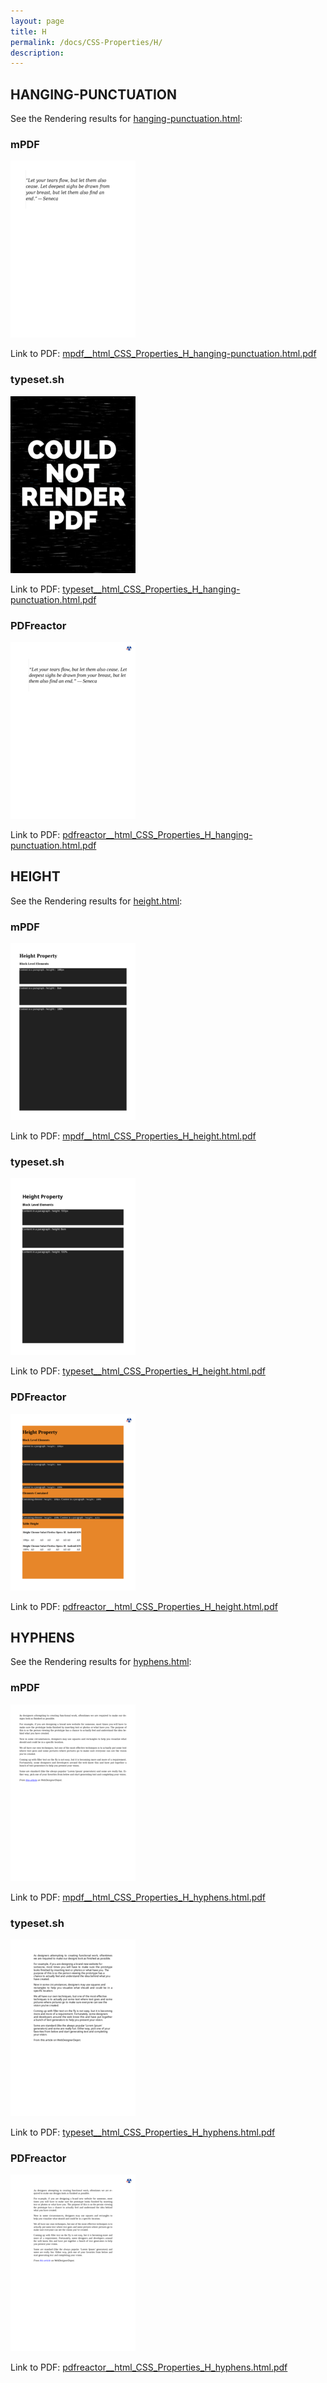 ```yaml
---
layout: page
title: H
permalink: /docs/CSS-Properties/H/
description: 
---
```




## HANGING-PUNCTUATION

See the Rendering results for [hanging-punctuation.html](/html/CSS%20Properties/H/hanging-punctuation.html):

### mPDF
![](mpdf__html_CSS_Properties_H_hanging-punctuation.html.png) 

Link to PDF: [mpdf__html_CSS_Properties_H_hanging-punctuation.html.pdf](mpdf__html_CSS_Properties_H_hanging-punctuation.html.pdf)

### typeset.sh
![](typeset__html_CSS_Properties_H_hanging-punctuation.html.png) 

Link to PDF: [typeset__html_CSS_Properties_H_hanging-punctuation.html.pdf](typeset__html_CSS_Properties_H_hanging-punctuation.html.pdf)

### PDFreactor
![](pdfreactor__html_CSS_Properties_H_hanging-punctuation.html.png) 

Link to PDF: [pdfreactor__html_CSS_Properties_H_hanging-punctuation.html.pdf](pdfreactor__html_CSS_Properties_H_hanging-punctuation.html.pdf)

## HEIGHT

See the Rendering results for [height.html](/html/CSS%20Properties/H/height.html):

### mPDF
![](mpdf__html_CSS_Properties_H_height.html.png) 

Link to PDF: [mpdf__html_CSS_Properties_H_height.html.pdf](mpdf__html_CSS_Properties_H_height.html.pdf)

### typeset.sh
![](typeset__html_CSS_Properties_H_height.html.png) 

Link to PDF: [typeset__html_CSS_Properties_H_height.html.pdf](typeset__html_CSS_Properties_H_height.html.pdf)

### PDFreactor
![](pdfreactor__html_CSS_Properties_H_height.html.png) 

Link to PDF: [pdfreactor__html_CSS_Properties_H_height.html.pdf](pdfreactor__html_CSS_Properties_H_height.html.pdf)

## HYPHENS

See the Rendering results for [hyphens.html](/html/CSS%20Properties/H/hyphens.html):

### mPDF
![](mpdf__html_CSS_Properties_H_hyphens.html.png) 

Link to PDF: [mpdf__html_CSS_Properties_H_hyphens.html.pdf](mpdf__html_CSS_Properties_H_hyphens.html.pdf)

### typeset.sh
![](typeset__html_CSS_Properties_H_hyphens.html.png) 

Link to PDF: [typeset__html_CSS_Properties_H_hyphens.html.pdf](typeset__html_CSS_Properties_H_hyphens.html.pdf)

### PDFreactor
![](pdfreactor__html_CSS_Properties_H_hyphens.html.png) 

Link to PDF: [pdfreactor__html_CSS_Properties_H_hyphens.html.pdf](pdfreactor__html_CSS_Properties_H_hyphens.html.pdf)


